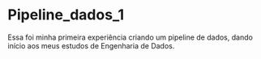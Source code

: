 # Pipeline_dados_1
Essa foi minha primeira experiência criando um pipeline de dados, dando início aos meus estudos de Engenharia de Dados. 
